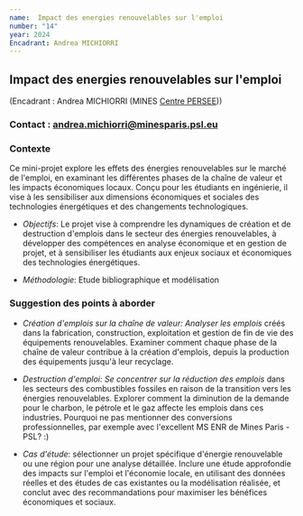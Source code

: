 ```yaml
---
name:  Impact des energies renouvelables sur l'emploi
number: "14"
year: 2024
Encadrant: Andrea MICHIORRI
---
```

## Impact des energies renouvelables sur l'emploi

(Encadrant : Andrea MICHIORRI (MINES [Centre PERSEE](https://www.minesparis.psl.eu/recherche/18-centres-de-recherche-5-domaines-disciplinaires/energetiques-et-procedes/le-centre-persee/)))

### Contact : andrea.michiorri@minesparis.psl.eu

### Contexte

Ce mini-projet explore les effets des énergies renouvelables sur le
marché de l\'emploi, en examinant les différentes phases de la chaîne de
valeur et les impacts économiques locaux. Conçu pour les étudiants en
ingénierie, il vise à les sensibiliser aux dimensions économiques et
sociales des technologies énergétiques et des changements
technologiques.

- *Objectifs*: Le projet vise à comprendre les dynamiques de création et
de destruction d\'emplois dans le secteur des énergies renouvelables, à
développer des compétences en analyse économique et en gestion de
projet, et à sensibiliser les étudiants aux enjeux sociaux et
économiques des technologies énergétiques.

- *Méthodologie*: Etude bibliographique et modélisation

### Suggestion des points à aborder

- *Création d\'emplois sur la chaîne de valeur: Analyser les emplois*
créés dans la fabrication, construction, exploitation et gestion de fin
de vie des équipements renouvelables. Examiner comment chaque phase de
la chaîne de valeur contribue à la création d\'emplois, depuis la
production des équipements jusqu\'à leur recyclage.

- *Destruction d\'emploi: Se concentrer sur la réduction des emplois*
dans les secteurs des combustibles fossiles en raison de la transition
vers les énergies renouvelables. Explorer comment la diminution de la
demande pour le charbon, le pétrole et le gaz affecte les emplois dans
ces industries. Pourquoi ne pas mentionner des conversions
professionnelles, par exemple avec l'excellent MS ENR de Mines Paris -
PSL? :)

- *Cas d\'étude*: sélectionner un projet spécifique d\'énergie
renouvelable ou une région pour une analyse détaillée. Inclure une étude
approfondie des impacts sur l\'emploi et l\'économie locale, en
utilisant des données réelles et des études de cas existantes ou la
modélisation réalisée, et conclut avec des recommandations pour
maximiser les bénéfices économiques et sociaux.
